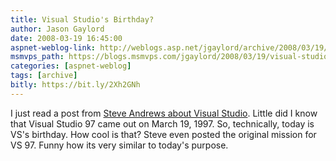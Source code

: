 ```yaml
---
title: Visual Studio's Birthday?
author: Jason Gaylord
date: 2008-03-19 16:45:00
aspnet-weblog-link: http://weblogs.asp.net/jgaylord/archive/2008/03/19/visual-studio-s-birthday.aspx
msmvps_path: https://blogs.msmvps.com/jgaylord/2008/03/19/visual-studio-s-birthday/
categories: [aspnet-weblog]
tags: [archive]
bitly: https://bit.ly/2Xh2GNh
---
```


I just read a post from [Steve Andrews about Visual Studio](http://www.platinumbay.com/blogs/dotneticated/archive/2008/03/18/happy-visual-studio-birthday.aspx). Little did I know that Visual Studio 97 came out on March 19, 1997. So, technically, today is VS's birthday. How cool is that? Steve even posted the original mission for VS 97. Funny how its very similar to today's purpose.